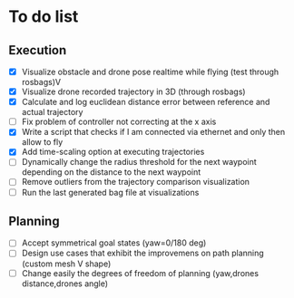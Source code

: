 # To do list

## Execution

- [x] Visualize obstacle and drone pose realtime while flying (test through rosbags)V
- [x] Visualize drone recorded trajectory in 3D (through rosbags)
- [x] Calculate and log euclidean distance error between reference and actual trajectory
- [ ] Fix problem of controller not correcting at the x axis
- [x] Write a script that checks if I am connected via ethernet and only then allow to fly
- [x] Add time-scaling option at executing trajectories
- [ ] Dynamically change the radius threshold for the next waypoint depending on the distance to the next waypoint
- [ ] Remove outliers from the trajectory comparison visualization
- [ ] Run the last generated bag file at visualizations

## Planning

- [ ] Accept symmetrical goal states (yaw=0/180 deg)
- [ ] Design use cases that exhibit the improvemens on path planning (custom mesh V shape)
- [ ] Change easily the degrees of freedom of planning (yaw,drones distance,drones angle)
